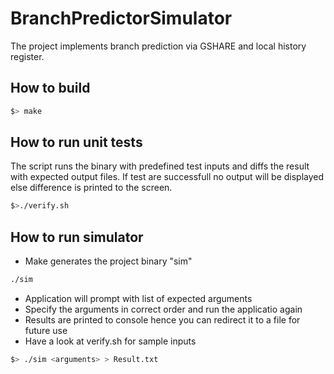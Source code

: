 BranchPredictorSimulator
========================
The project implements branch prediction via GSHARE and local history register.

How to build
-------------
```bash
$> make
```

How to run unit tests
----------------
The script runs the binary with predefined test inputs and diffs the result with expected output files.
If test are successfull no output will be displayed else difference is printed to the screen.
```bash
$>./verify.sh
```

How to run simulator
--------------------
* Make  generates the project binary "sim"
```bash 
./sim
```
* Application will prompt with list of expected arguments
* Specify the arguments in correct order and run the applicatio again
* Results are printed to console hence you can redirect it to a file for future use
* Have a look at verify.sh for sample inputs
```bash
$> ./sim <arguments> > Result.txt
```


